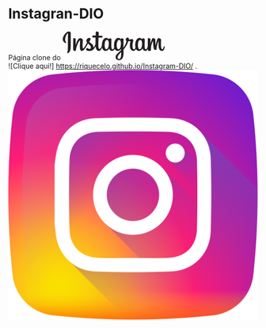 # Instagran-DIO
 Página clone do ![](https://github.com/Riquecelo/Instagram-DIO/blob/main/img/instagram-logo.png) <br/>
 ![Clique aqui!] https://riquecelo.github.io/Instagram-DIO/ .
  ![](https://github.com/Riquecelo/Instagram-DIO/blob/main/img/instagram.svg)
  
